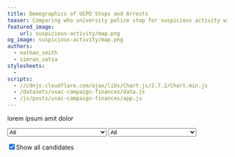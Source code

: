 ```yaml
---
title: Demographics of UCPD Stops and Arrests
teaser: Comparing who university police stop for suspicious activity with who they arrest, and looking at how the demographics of those stopped and arrested compare with Westwood's demographics.
featured_image:
    url: suspicious-activity/map.png
og_image: suspicious-activity/map.png
authors:
  - nathan_smith
  - simran_vatsa
stylesheets:
  -
scripts:
  - //cdnjs.cloudflare.com/ajax/libs/Chart.js/2.7.2/Chart.min.js
  - /datasets/usac-campaign-finances/data.js
  - /js/posts/usac-campaign-finances/app.js
---
```


lorem ipsum amit dolor

<select name="position" id="positions">
  <option selected>All</option>
  <option>President</option>
  <option>Internal Vice President</option>
  <option>External Vice President</option>
  <option>General Representative</option>
  <option>Academic Affairs Commissioner</option>
  <option>Campus Events Commissioner</option>
  <option>Community Service Commissioner</option>
  <option>Cultural Affairs Commissioner</option>
  <option>Facilities Commissioner</option>
  <option>Financial Supports Commissioner</option>
  <option>Student Wellness Commissioner</option>
  <option>Transfer Student Representative</option>
</select>

<select name="slate" id="slates">
  <option selected>All</option>
  <option>Bruins United</option>
  <option>For the People</option>
  <option>Leaders Influencing Tomorrow</option>
  <option>Candidates Operating Clearly</option>
</select>

<input id="show-all-candidates" type="checkbox" checked>Show all candidates


<canvas id="chart"></canvas>

